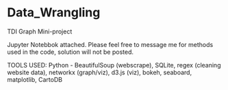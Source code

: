 # Data_Wrangling
TDI Graph Mini-project

Jupyter Notebbok attached.
Please feel free to message me for methods used in the code, solution will not be posted.

TOOLS USED: Python - BeautifulSoup (webscrape), SQLite, regex (cleaning website data), networkx (graph/viz), d3.js (viz), bokeh, seaboard, matplotlib, CartoDB
